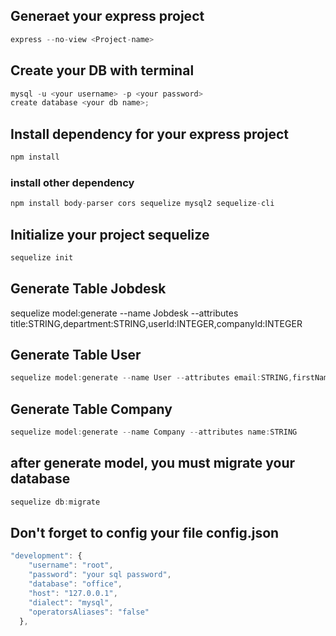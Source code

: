 ## Generaet your express project

```javascript
express --no-view <Project-name>
```

## Create your DB with terminal
```javascript
mysql -u <your username> -p <your password>
create database <your db name>;
```


## Install dependency for your express project

```javascript
npm install
```

### install other dependency

```javascript
npm install body-parser cors sequelize mysql2 sequelize-cli
```
## Initialize your project sequelize

```javascript
sequelize init
```

## Generate Table Jobdesk
sequelize model:generate --name Jobdesk --attributes title:STRING,department:STRING,userId:INTEGER,companyId:INTEGER

## Generate Table User
```javascript
sequelize model:generate --name User --attributes email:STRING,firstName:STRING,lastName:STRING,companyId:INTEGER
```

## Generate Table Company
```javascript
sequelize model:generate --name Company --attributes name:STRING
```


## after generate model, you must migrate your database
```javascript
sequelize db:migrate
```

## Don't forget to config your file config.json

```javascript
"development": {
    "username": "root",
    "password": "your sql password",
    "database": "office",
    "host": "127.0.0.1",
    "dialect": "mysql",
    "operatorsAliases": "false"
  },
```